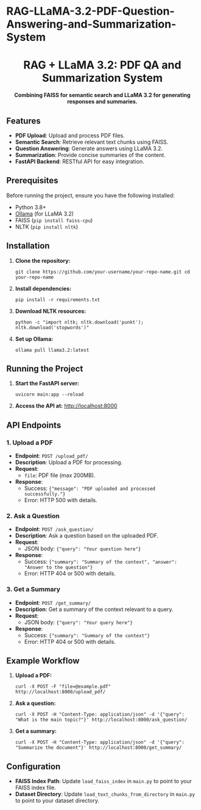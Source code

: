 # RAG-LLaMA-3.2-PDF-Question-Answering-and-Summarization-System
<h1 align="center">RAG + LLaMA 3.2: PDF QA and Summarization System</h1><p align="center"> <strong>Combining FAISS for semantic search and LLaMA 3.2 for generating responses and summaries.</strong> </p>
<h2>Features</h2><ul> <li><strong>PDF Upload</strong>: Upload and process PDF files.</li> <li><strong>Semantic Search</strong>: Retrieve relevant text chunks using FAISS.</li> <li><strong>Question Answering</strong>: Generate answers using LLaMA 3.2.</li> <li><strong>Summarization</strong>: Provide concise summaries of the content.</li> <li><strong>FastAPI Backend</strong>: RESTful API for easy integration.</li> </ul>
<h2>Prerequisites</h2><p>Before running the project, ensure you have the following installed:</p><ul> <li>Python 3.8+</li> <li><a href="https://github.com/jmorganca/ollama">Ollama</a> (for LLaMA 3.2)</li> <li>FAISS (<code>pip install faiss-cpu</code>)</li> <li>NLTK (<code>pip install nltk</code>)</li> </ul>
<h2>Installation</h2><ol> <li> <strong>Clone the repository:</strong> <pre><code>git clone https://github.com/your-username/your-repo-name.git cd your-repo-name</code></pre> </li> <li> <strong>Install dependencies:</strong> <pre><code>pip install -r requirements.txt</code></pre> </li> <li> <strong>Download NLTK resources:</strong> <pre><code>python -c "import nltk; nltk.download('punkt'); nltk.download('stopwords')"</code></pre> </li> <li> <strong>Set up Ollama:</strong> <pre><code>ollama pull llama3.2:latest</code></pre> </li> </ol>
<h2>Running the Project</h2><ol> <li> <strong>Start the FastAPI server:</strong> <pre><code>uvicorn main:app --reload</code></pre> </li> <li> <strong>Access the API at:</strong> <a href="http://localhost:8000">http://localhost:8000</a> </li> </ol>
<h2>API Endpoints</h2><h3>1. Upload a PDF</h3> <ul> <li><strong>Endpoint</strong>: <code>POST /upload_pdf/</code></li> <li><strong>Description</strong>: Upload a PDF for processing.</li> <li><strong>Request</strong>: <ul> <li><code>file</code>: PDF file (max 200MB).</li> </ul> </li> <li><strong>Response</strong>: <ul> <li>Success: <code>{"message": "PDF uploaded and processed successfully."}</code></li> <li>Error: HTTP 500 with details.</li> </ul> </li> </ul><h3>2. Ask a Question</h3> <ul> <li><strong>Endpoint</strong>: <code>POST /ask_question/</code></li> <li><strong>Description</strong>: Ask a question based on the uploaded PDF.</li> <li><strong>Request</strong>: <ul> <li>JSON body: <code>{"query": "Your question here"}</code></li> </ul> </li> <li><strong>Response</strong>: <ul> <li>Success: <code>{"summary": "Summary of the context", "answer": "Answer to the question"}</code></li> <li>Error: HTTP 404 or 500 with details.</li> </ul> </li> </ul><h3>3. Get a Summary</h3> <ul> <li><strong>Endpoint</strong>: <code>POST /get_summary/</code></li> <li><strong>Description</strong>: Get a summary of the context relevant to a query.</li> <li><strong>Request</strong>: <ul> <li>JSON body: <code>{"query": "Your query here"}</code></li> </ul> </li> <li><strong>Response</strong>: <ul> <li>Success: <code>{"summary": "Summary of the context"}</code></li> <li>Error: HTTP 404 or 500 with details.</li> </ul> </li> </ul>
<h2>Example Workflow</h2><ol> <li> <strong>Upload a PDF:</strong> <pre><code>curl -X POST -F "file=@example.pdf" http://localhost:8000/upload_pdf/</code></pre> </li> <li> <strong>Ask a question:</strong> <pre><code>curl -X POST -H "Content-Type: application/json" -d '{"query": "What is the main topic?"}' http://localhost:8000/ask_question/</code></pre> </li> <li> <strong>Get a summary:</strong> <pre><code>curl -X POST -H "Content-Type: application/json" -d '{"query": "Summarize the document"}' http://localhost:8000/get_summary/</code></pre> </li> </ol>
<h2>Configuration</h2><ul> <li> <strong>FAISS Index Path</strong>: Update <code>load_faiss_index</code> in <code>main.py</code> to point to your FAISS index file. </li> <li> <strong>Dataset Directory</strong>: Update <code>load_text_chunks_from_directory</code> in <code>main.py</code> to point to your dataset directory. </li> </ul>

